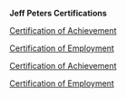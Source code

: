 **Jeff Peters Certifications**


[Certification of Achievement](/JeffPeters/CertificationOfAchievement.md#:~:text=JeffPetersCertificationOfAchievement.md)


[Certification of Employment](/JeffPeters/CertificationOfEmployment.md#:~:text=JeffPetersCertificationOfEmployment.md)



[Certification of Achievement](/JeffPeters/JeffPetersCertificationOfAchievement.png?raw=true)


[Certification of Employment](/JeffPeters/JeffPetersCertificationOfEmployment.png#:~:text=JeffPetersCertificationOfEmployment.png?raw=true)
